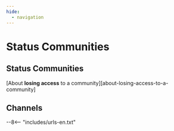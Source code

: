 ```yaml
---
hide:
  - navigation
---
```


# Status Communities

## Status Communities

[About **losing access** to a community][about-losing-access-to-a-community]

## Channels

--8<-- "includes/urls-en.txt"
